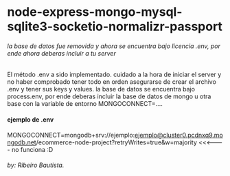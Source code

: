 # node-express-mongo-mysql-sqlite3-socketio-normalizr-passport 

###### la base de datos fue removida y ahora se encuentra bajo licencia .env, por ende ahora deberas incluir a tu server
El método .env a sido implementado. cuidado a la hora de iniciar el server y no haber comprobado tener todo en orden
asegurarse de crear el archivo .env y tener sus keys y values. la base de datos se encuentra bajo process.env, por ende deberas incluir la base de datos de mongo u otra base con la variable de entorno MONGOCONNECT=....

#### ejemplo de .env 
MONGOCONNECT=mongodb+srv://ejemplo:ejemplo@cluster0.pcdnxq9.mongodb.net/ecommerce-node-project?retryWrites=true&w=majority <<<---- no funciona :D

###### by: Ribeiro Bautista. 